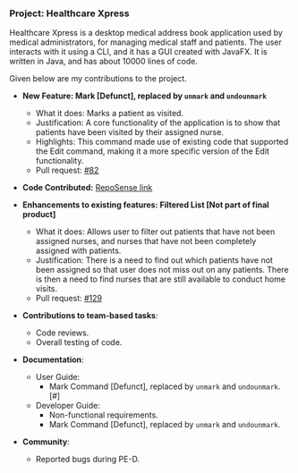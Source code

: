 ### Project: Healthcare Xpress

Healthcare Xpress is a desktop medical address book application used by medical administrators, for managing medical staff and patients. The user interacts with it using a CLI, and it has a GUI created with JavaFX. It is written in Java, and has about 10000 lines of code.

Given below are my contributions to the project.

* **New Feature: Mark [Defunct], replaced by `unmark` and `undounmark`**
  * What it does: Marks a patient as visited.
  * Justification: A core functionality of the application is to show that patients have been visited by their assigned nurse.
  * Highlights: This command made use of existing code that supported the Edit command, making it a more specific version of the Edit functionality.
  * Pull request: [#82](https://github.com/AY2223S1-CS2103-F13-4/tp/pull/82)


* **Code Contributed:** [RepoSense link](https://nus-cs2103-ay2223s1.github.io/tp-dashboard/?search=low&sort=groupTitle&sortWithin=title&timeframe=commit&mergegroup=&groupSelect=groupByRepos&breakdown=true&checkedFileTypes=docs~functional-code~test-code~other&since=2022-09-16&tabOpen=true&tabType=authorship&tabAuthor=mlzt2000&tabRepo=AY2223S1-CS2103-F13-4%2Ftp%5Bmaster%5D&authorshipIsMergeGroup=false&authorshipFileTypes=&authorshipIsBinaryFileTypeChecked=false&authorshipIsIgnoredFilesChecked=false)


* **Enhancements to existing features: Filtered List [Not part of final product]**
  * What it does: Allows user to filter out patients that have not been assigned nurses, and nurses that have not been completely assigned with patients.
  * Justification: There is a need to find out which patients have not been assigned so that user does not miss out on any patients. There is then a need to find nurses that are still available to conduct home visits.
  * Pull request: [#129](https://github.com/AY2223S1-CS2103-F13-4/tp/pull/129)


* **Contributions to team-based tasks**:
    * Code reviews.
    * Overall testing of code.


* **Documentation**:
    * User Guide:
        * Mark Command [Defunct], replaced by `unmark` and `undounmark`. [#]
    * Developer Guide:
        * Non-functional requirements.
        * Mark Command [Defunct], replaced by `unmark` and `undounmark`.


* **Community**:
    * Reported bugs during PE-D.
    
